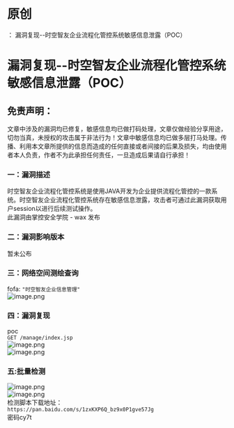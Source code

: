 # 原创
：  漏洞复现--时空智友企业流程化管控系统敏感信息泄露（POC）

# 漏洞复现--时空智友企业流程化管控系统敏感信息泄露（POC）

## 免责声明：

文章中涉及的漏洞均已修复，敏感信息均已做打码处理，文章仅做经验分享用途，切勿当真，未授权的攻击属于非法行为！文章中敏感信息均已做多层打马处理。传播、利用本文章所提供的信息而造成的任何直接或者间接的后果及损失，均由使用者本人负责，作者不为此承担任何责任，一旦造成后果请自行承担！

### 一：漏洞描述

时空智友企业流程化管控系统是使用JAVA开发为企业提供流程化管控的一款系统。时空智友企业流程化管控系统存在敏感信息泄露，攻击者可通过此漏洞获取用户session以进行后续测试操作。<br/> 此漏洞由掌控安全学院 - wax 发布

### 二：漏洞影响版本

暂未公布

### 三：网络空间测绘查询

fofa: `"时空智友企业信息管理"`<br/> <img alt="image.png" src="https://img-blog.csdnimg.cn/img_convert/5b1f5c281287a1eb3a73874bdca9fbc4.jpeg"/>

### 四：漏洞复现

poc<br/> `GET /manage/index.jsp`<br/> <img alt="image.png" src="https://img-blog.csdnimg.cn/img_convert/2667b3f118b21c0a8774c065c2b2e6d2.jpeg"/><br/> <img alt="image.png" src="https://img-blog.csdnimg.cn/img_convert/fe9cf385144bda5b69cf3f6f2e2ad2d6.jpeg"/>

### 五:批量检测

<img alt="image.png" src="https://img-blog.csdnimg.cn/img_convert/575e2ac30c908a6ad820e52d2052e222.jpeg"/><br/> <img alt="image.png" src="https://img-blog.csdnimg.cn/img_convert/a247a3801df1b21072d505d145e8d0be.jpeg"/><br/> 检测脚本下载地址：<br/> `https://pan.baidu.com/s/1zxKXP6Q_bz9x0P1gve57Jg`<br/> 密码cy7t
